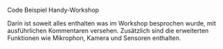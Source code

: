 Code Beispiel Handy-Workshop

Darin ist soweit alles enthalten was im Workshop besprochen wurde, mit ausführlichen Kommentaren versehen.
Zusätzlich sind die erweiterten Funktionen wie Mikrophon, Kamera und Sensoren enthalten.
